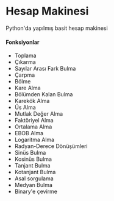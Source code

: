 # Hesap Makinesi
Python'da yapılmış basit hesap makinesi

#### Fonksiyonlar
* Toplama
* Çıkarma
* Sayılar Arası Fark Bulma
* Çarpma
* Bölme
* Kare Alma
* Bölümden Kalan Bulma
* Karekök Alma
* Üs Alma
* Mutlak Değer Alma
* Faktöriyel Alma
* Ortalama Alma
* EBOB Alma
* Logaritma Alma
* Radyan-Derece Dönüşümleri
* Sinüs Bulma
* Kosinüs Bulma
* Tanjant Bulma
* Kotanjant Bulma
* Asal sorgulama
* Medyan Bulma
* Binary'e çevirme
